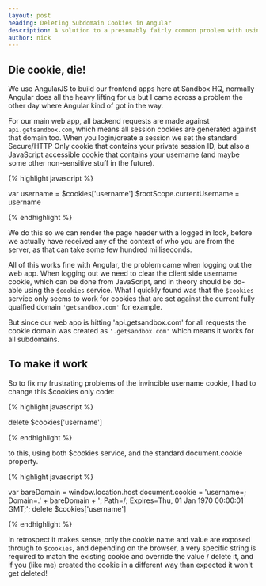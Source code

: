 ```yaml
---
layout: post
heading: Deleting Subdomain Cookies in Angular
description: A solution to a presumably fairly common problem with using the $cookies service to delete cookies on the client side in AngularJS
author: nick
---
```



Die cookie, die!
----------

We use AngularJS to build our frontend apps here at Sandbox HQ, normally Angular does all the heavy lifting for us but I came across a problem the other day where Angular kind of got in the way.

For our main web app, all backend requests are made against `api.getsandbox.com`, which means all session cookies are generated against that domain too. When you login/create a session we set the standard Secure/HTTP Only cookie that contains your private session ID, but also a JavaScript accessible cookie that contains your username (and maybe some other non-sensitive stuff in the future). 

{% highlight javascript %}

var username = $cookies['username']
$rootScope.currentUsername = username

{% endhighlight %}

We do this so we can render the page header with a logged in look, before we actually have received any of the context of who you are from the server, as that can take some few hundred milliseconds.

All of this works fine with Angular, the problem came when logging out the web app. When logging out we need to clear the client side username cookie, which can be done from JavaScript, and in theory should be do-able using the `$cookies` service. What I quickly found was that the `$cookies` service only seems to work for cookies that are set against the current fully qualfied domain `'getsandbox.com'` for example. 

But since our web app is hitting 'api.getsandbox.com' for all requests the cookie domain was created as `'.getsandbox.com'` which means it works for all subdomains.


To make it work
---------

So to fix my frustrating problems of the invincible username cookie, I had to change this $cookies only code:

{% highlight javascript %}

delete $cookies['username']

{% endhighlight %}

to this, using both $cookies service, and the standard document.cookie property.

{% highlight javascript %}

var bareDomain = window.location.host
document.cookie = 'username=; Domain=.' + bareDomain + '; Path=/; Expires=Thu, 01 Jan 1970 00:00:01 GMT;';
delete $cookies['username']

{% endhighlight %}

In retrospect it makes sense, only the cookie name and value are exposed through to `$cookies`, and depending on the browser, a very specific string is required to match the existing cookie and override the value / delete it, and if you (like me) created the cookie in a different way than expected it won't get deleted!